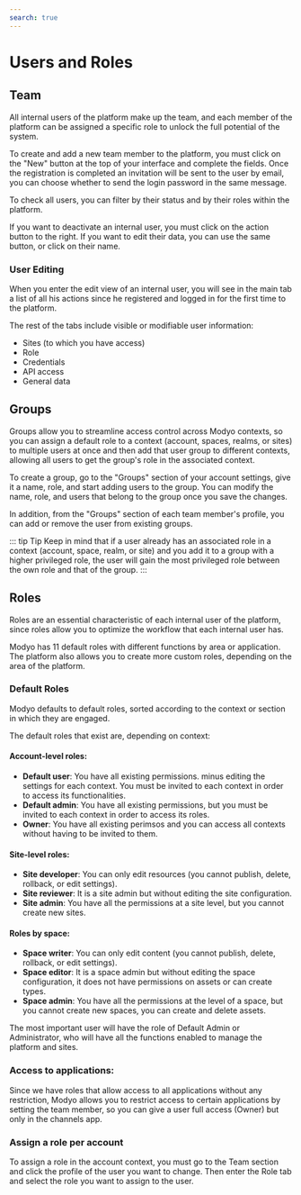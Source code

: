 ```yaml
---
search: true
---
```


# Users and Roles

## Team

All internal users of the platform make up the team, and each member of the platform can be assigned a specific role to unlock the full potential of the system.

To create and add a new team member to the platform, you must click on the "New" button at the top of your interface and complete the fields. Once the registration is completed an invitation will be sent to the user by email, you can choose whether to send the login password in the same message.

To check all users, you can filter by their status and by their roles within the platform.

If you want to deactivate an internal user, you must click on the action button to the right. If you want to edit their data, you can use the same button, or click on their name.

### User Editing

When you enter the edit view of an internal user, you will see in the main tab a list of all his actions since he registered and logged in for the first time to the platform.

The rest of the tabs include visible or modifiable user information:

- Sites (to which you have access)
- Role
- Credentials
- API access
- General data

## Groups

Groups allow you to streamline access control across Modyo contexts, so you can assign a default role to a context (account, spaces, realms, or sites) to multiple users at once and then add that user group to different contexts, allowing all users to get the group's role in the associated context.

To create a group, go to the "Groups" section of your account settings, give it a name, role, and start adding users to the group. You can modify the name, role, and users that belong to the group once you save the changes.

In addition, from the "Groups" section of each team member's profile, you can add or remove the user from existing groups.

::: tip Tip
Keep in mind that if a user already has an associated role in a context (account, space, realm, or site) and you add it to a group with a higher privileged role, the user will gain the most privileged role between the own role and that of the group.
:::

## Roles

Roles are an essential characteristic of each internal user of the platform, since roles allow you to optimize the workflow that each internal user has.

Modyo has 11 default roles with different functions by area or application. The platform also allows you to create more custom roles, depending on the area of the platform.

### Default Roles

Modyo defaults to default roles, sorted according to the context or section in which they are engaged.

The default roles that exist are, depending on context:

#### Account-level roles:

- **Default user**: You have all existing permissions. minus editing the settings for each context. You must be invited to each context in order to access its functionalities.
- **Default admin**: You have all existing permissions, but you must be invited to each context in order to access its roles.
- **Owner**: You have all existing perimsos and you can access all contexts without having to be invited to them.

#### Site-level roles:

- **Site developer**: You can only edit resources (you cannot publish, delete, rollback, or edit settings).
- **Site reviewer**: It is a site admin but without editing the site configuration.
- **Site admin**: You have all the permissions at a site level, but you cannot create new sites.

#### Roles by space:

- **Space writer**: You can only edit content (you cannot publish, delete, rollback, or edit settings).
- **Space editor**: It is a space admin but without editing the space configuration, it does not have permissions on assets or can create types.
- **Space admin**: You have all the permissions at the level of a space, but you cannot create new spaces, you can create and delete assets.

The most important user will have the role of Default Admin or Administrator, who will have all the functions enabled to manage the platform and sites.

### Access to applications:
Since we have roles that allow access to all applications without any restriction, Modyo allows you to restrict access to certain applications by setting the team member, so you can give a user full access (Owner) but only in the channels app.

### Assign a role per account

To assign a role in the account context, you must go to the Team section and click the profile of the user you want to change. Then enter the Role tab and select the role you want to assign to the user.
